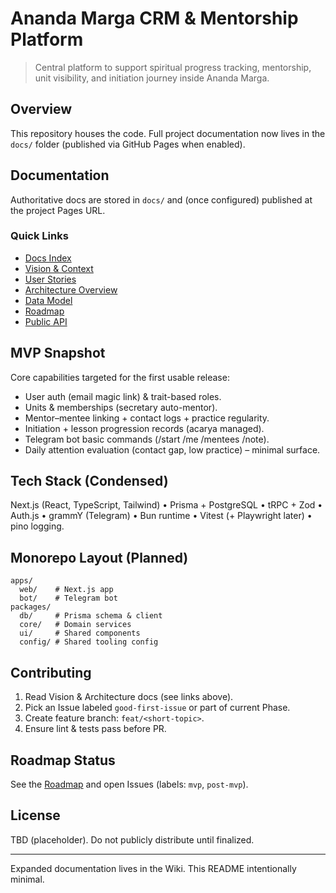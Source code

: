 # Ananda Marga CRM & Mentorship Platform

> Central platform to support spiritual progress tracking, mentorship, unit visibility, and initiation journey inside Ananda Marga.

## Overview
This repository houses the code. Full project documentation now lives in the `docs/` folder (published via GitHub Pages when enabled).

## Documentation
Authoritative docs are stored in `docs/` and (once configured) published at the project Pages URL.

### Quick Links
- [Docs Index](https://elumixor.github.io/am-crm/index.html)
- [Vision & Context](https://elumixor.github.io/am-crm/project-vision.html)
- [User Stories](https://elumixor.github.io/am-crm/user-stories.html)
- [Architecture Overview](https://elumixor.github.io/am-crm/architecture.html)
- [Data Model](https://elumixor.github.io/am-crm/data-model.html)
- [Roadmap](https://elumixor.github.io/am-crm/roadmap.html)
- [Public API](https://elumixor.github.io/am-crm/api.html)

## MVP Snapshot
Core capabilities targeted for the first usable release:
- User auth (email magic link) & trait-based roles.
- Units & memberships (secretary auto-mentor).
- Mentor–mentee linking + contact logs + practice regularity.
- Initiation + lesson progression records (acarya managed).
- Telegram bot basic commands (/start /me /mentees /note).
- Daily attention evaluation (contact gap, low practice) – minimal surface.

## Tech Stack (Condensed)
Next.js (React, TypeScript, Tailwind) • Prisma + PostgreSQL • tRPC + Zod • Auth.js • grammY (Telegram) • Bun runtime • Vitest (+ Playwright later) • pino logging.

## Monorepo Layout (Planned)
```
apps/
  web/    # Next.js app
  bot/    # Telegram bot
packages/
  db/     # Prisma schema & client
  core/   # Domain services
  ui/     # Shared components
  config/ # Shared tooling config
```

## Contributing
1. Read Vision & Architecture docs (see links above).
2. Pick an Issue labeled `good-first-issue` or part of current Phase.
3. Create feature branch: `feat/<short-topic>`.
4. Ensure lint & tests pass before PR.

## Roadmap Status
See the [Roadmap](https://elumixor.github.io/am-crm/roadmap.html) and open Issues (labels: `mvp`, `post-mvp`).

## License
TBD (placeholder). Do not publicly distribute until finalized.

---
Expanded documentation lives in the Wiki. This README intentionally minimal.
